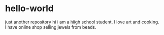 # hello-world
just another repository
hi i am a hiigh school student. I love art and cooking. I have online shop selling jewels from beads.
